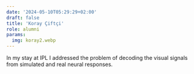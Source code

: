 ```yaml
---
date: '2024-05-10T05:29:29+02:00'
draft: false
title: 'Koray Çiftçi'
role: alumni
params:
  img: koray2.webp
---
```


In my stay at IPL I addressed the problem of decoding the visual signals from simulated and real neural responses.
